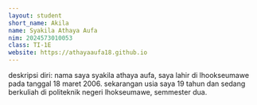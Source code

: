 ```yaml
---
layout: student
short_name: Akila
name: Syakila Athaya Aufa
nim: 2024573010053
class: TI-1E
website: https://athayaaufa18.github.io
---
```

deskripsi diri: nama saya syakila athaya aufa, saya lahir di lhookseumawe pada tanggal 18 maret 2006. sekarangan usia saya 19 tahun dan sedang berkuliah di politeknik negeri lhokseumawe, semmester dua.
